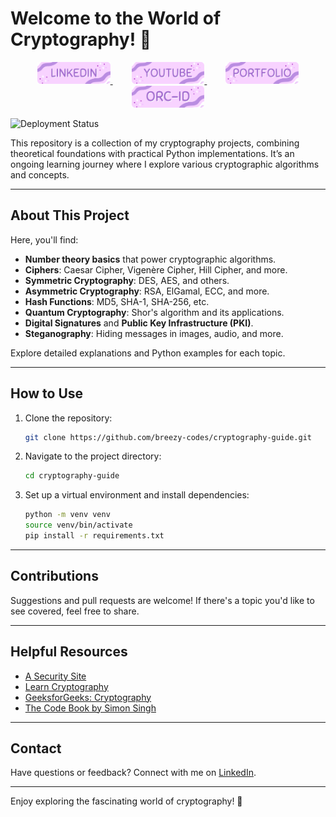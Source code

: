 # Welcome to the World of Cryptography! 🔐

<div align="center">
  <a href="https://www.linkedin.com/in/brianna-laird/" target="_blank">
    <span style="margin: 0 15px;">
      <img src="https://github.com/breezy-codes/breezy-codes/blob/main/Figures/linkedin.png" style="height: 35px;" alt="linkedin logo" />
    </span>
  </a>
  <a href="https://www.youtube.com/@Breezy-Codes/" target="_blank">
    <span style="margin: 0 15px;">
      <img src="https://github.com/breezy-codes/breezy-codes/blob/main/Figures/youtube.png" style="height: 35px;" alt="youtube logo" />
    </span>
  </a>
  <a href="https://briannalaird.com/" target="_blank">
    <span style="margin: 0 15px;">
      <img src="https://github.com/breezy-codes/breezy-codes/blob/main/Figures/portfolio.png" style="height: 35px;" alt="portfolio logo" />
    </span>
  </a>
  <a href="https://orcid.org/0009-0005-9841-3691" target="_blank">
    <span style="margin: 0 15px;">
      <img src="https://github.com/breezy-codes/breezy-codes/blob/main/Figures/orc-id.png" style="height: 35px;" alt="ORC-ID" />
    </span>
  </a>
</div>

![Deployment Status](https://github.com/breezy-codes/cryptography-guide/actions/workflows/deploy.yml/badge.svg)

This repository is a collection of my cryptography projects, combining theoretical foundations with practical Python implementations. It’s an ongoing learning journey where I explore various cryptographic algorithms and concepts.  

---

## About This Project

Here, you'll find:

- **Number theory basics** that power cryptographic algorithms.
- **Ciphers**: Caesar Cipher, Vigenère Cipher, Hill Cipher, and more.
- **Symmetric Cryptography**: DES, AES, and others.
- **Asymmetric Cryptography**: RSA, ElGamal, ECC, and more.
- **Hash Functions**: MD5, SHA-1, SHA-256, etc.
- **Quantum Cryptography**: Shor's algorithm and its applications.
- **Digital Signatures** and **Public Key Infrastructure (PKI)**.
- **Steganography**: Hiding messages in images, audio, and more.

Explore detailed explanations and Python examples for each topic.

---

## How to Use

1. Clone the repository:

   ```bash
   git clone https://github.com/breezy-codes/cryptography-guide.git
   ```

2. Navigate to the project directory:

   ```bash
   cd cryptography-guide
   ```

3. Set up a virtual environment and install dependencies:

   ```bash
   python -m venv venv
   source venv/bin/activate
   pip install -r requirements.txt
   ```

---

## Contributions

Suggestions and pull requests are welcome! If there's a topic you'd like to see covered, feel free to share.

---

## Helpful Resources

- [A Security Site](https://asecuritysite.com/)  
- [Learn Cryptography](https://www.khanacademy.org/computing/computer-science/cryptography)  
- [GeeksforGeeks: Cryptography](https://www.geeksforgeeks.org/cryptography-and-its-types/)  
- [The Code Book by Simon Singh](https://www.amazon.com.au/gp/product/0385495323/)  

---

## Contact

Have questions or feedback? Connect with me on [LinkedIn](https://www.linkedin.com/in/brianna-laird/).  

---

Enjoy exploring the fascinating world of cryptography! 🚀
